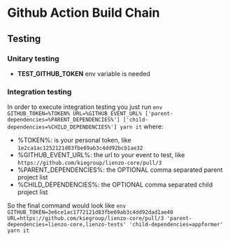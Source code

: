 # Github Action Build Chain

## Testing

### Unitary testing

- **TEST_GITHUB_TOKEN** env variable is needed

### Integration testing

In order to execute integration testing you just run `env GITHUB_TOKEN=%TOKEN% URL=%GITHUB_EVENT_URL% ['parent-dependencies=%PARENT_DEPENDENCIES%'] ['child-dependencies=%CHILD_DEPENDENCIES%'] yarn it` where:

- %TOKEN%: is your personal token, like `1e2ca1ac1252121d83fbe69ab3c4dd92bcb1ae32`
- %GITHUB_EVENT_URL%: the url to your event to test, like `https://github.com/kiegroup/lienzo-core/pull/3`
- %PARENT_DEPENDENCIES%: the OPTIONAL comma separated parent project list
- %CHILD_DEPENDENCIES%: the OPTIONAL comma separated child project list

So the final command would look like `env GITHUB_TOKEN=3e6ce1ac1772121d83fbe69ab3c4dd92dad1ae40 URL=https://github.com/kiegroup/lienzo-core/pull/3 'parent-dependencies=lienzo-core,lienzo-tests' 'child-dependencies=appformer' yarn it`
